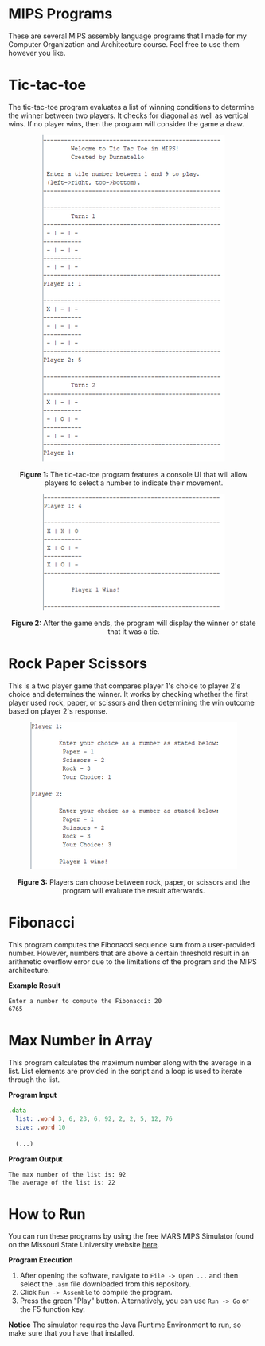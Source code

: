 # MIPS Programs
These are several MIPS assembly language programs that I made for my Computer Organization and Architecture course. Feel free to use them however you like.

# Tic-tac-toe
The tic-tac-toe program evaluates a list of winning conditions to determine the winner between two players. It checks for diagonal as well as vertical wins. If no player wins, then the program will consider the game a draw.

<p align="center"><img src="https://github.com/Dunnatello/MIPSPrograms/blob/main/GitHub%20Readme%20Data/Tic-tac-toe%20Start.png" width="366"></p>
<p align="center"><b>Figure 1:</b> The tic-tac-toe program features a console UI that will allow players to select a number to indicate their movement.</p>

<p align="center"><img src="https://github.com/Dunnatello/MIPSPrograms/blob/main/GitHub%20Readme%20Data/Tic-tac-toe%20Win%20Check.png" width="366"></p>
<p align="center"><b>Figure 2:</b> After the game ends, the program will display the winner or state that it was a tie.</p>

# Rock Paper Scissors
This is a two player game that compares player 1's choice to player 2's choice and determines the winner. It works by checking whether the first player used rock, paper, or scissors and then determining the win outcome based on player 2's response.

<p align="center"><img src="https://github.com/Dunnatello/MIPSPrograms/blob/main/GitHub%20Readme%20Data/Rock%20Paper%20Scissors.png" width="415"></p>
<p align="center"><b>Figure 3:</b> Players can choose between rock, paper, or scissors and the program will evaluate the result afterwards.</p>

# Fibonacci
This program computes the Fibonacci sequence sum from a user-provided number. However, numbers that are above a certain threshold result in an arithmetic overflow error due to the limitations of the program and the MIPS architecture.

<b>Example Result</b>
```
Enter a number to compute the Fibonacci: 20
6765
```

# Max Number in Array
This program calculates the maximum number along with the average in a list. List elements are provided in the script and a loop is used to iterate through the list.

<b>Program Input</b>
```asm
.data
  list: .word 3, 6, 23, 6, 92, 2, 2, 5, 12, 76
  size: .word 10

  (...)
```
<b>Program Output</b>
```
The max number of the list is: 92
The average of the list is: 22
```

# How to Run
You can run these programs by using the free MARS MIPS Simulator found on the Missouri State University website [here](https://courses.missouristate.edu/kenvollmar/mars/download.htm).  

<b>Program Execution</b>
1. After opening the software, navigate to `File -> Open ...` and then select the `.asm` file downloaded from this repository.
2. Click `Run -> Assemble` to compile the program.
3. Press the green "Play" button. Alternatively, you can use `Run -> Go` or the F5 function key.

<b>Notice</b>
The simulator requires the Java Runtime Environment to run, so make sure that you have that installed.  
